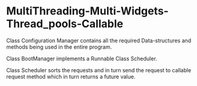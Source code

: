 # MultiThreading-Multi-Widgets-Thread_pools-Callable
Class Configuration Manager contains all the required Data-structures and methods being used in the entire program.

Class BootManager implements a Runnable Class Scheduler.

Class Scheduler sorts the requests and in turn send the request to callable request method which in turn returns a future value.

